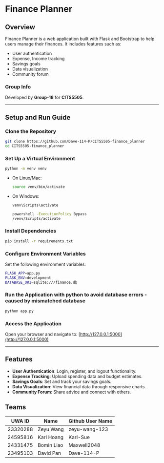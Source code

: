 # Finance Planner

## Overview
Finance Planner is a web application built with Flask and Bootstrap to help users manage their finances. It includes features such as:
- User authentication
- Expense, Income tracking
- Savings goals
- Data visualization
- Community forum

### Group Info
Developed by **Group-18** for **CITS5505**.

---

## Setup and Run Guide

### Clone the Repository
```bash
git clone https://github.com/Dave-114-P/CITS5505-finance_planner
cd CITS5505-finance_planner
```

### Set Up a Virtual Environment
```bash
python -m venv venv
```
- On Linux/Mac:
    ```bash
    source venv/bin/activate
    ```
- On Windows:
    ```bash
    venv\Scripts\activate
    ```
    ```bash
    powershell -ExecutionPolicy Bypass
    /venv/Scripts/activate
    ```

### Install Dependencies
```bash
pip install -r requirements.txt
```

### Configure Environment Variables
Set the following environment variables:
```bash
FLASK_APP=app.py
FLASK_ENV=development
DATABASE_URI=sqlite:///finance.db
```

### Run the Application with python to avoid database errors - caused by mismatched database
```bash
python app.py
```

### Access the Application
Open your browser and navigate to: [http://127.0.0.1:5000](http://127.0.0.1:5000)

---

## Features
- **User Authentication**: Login, register, and logout functionality.
- **Expense Tracking**: Upload spending data and budget estimates.
- **Savings Goals**: Set and track your savings goals.
- **Data Visualization**: View financial data through responsive charts.
- **Community Forum**: Share advice and connect with others.

## Teams

| UWA ID    | Name        | Github User Name   |
|-----------|-------------|--------------------|
| 23320288  | Zeyu Wang   | zeyu-wang-123      |
| 24595816  | Karl Hoang  | Karl-Sue           |
| 24331475  | Bomin Liao  | Maxwell2048        |
| 23495103  | David Pan   | Dave-114-P         |
